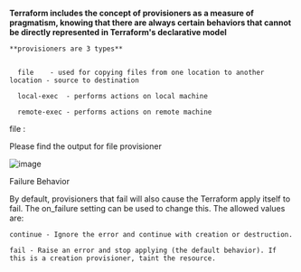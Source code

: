 **Terraform includes the concept of provisioners as a measure of pragmatism, knowing that there are always certain behaviors that cannot be directly represented in Terraform's declarative model**

` **provisioners are 3 types** `

```  

  file    - used for copying files from one location to another location - source to destination
  
  local-exec  - performs actions on local machine
  
  remote-exec - performs actions on remote machine 

```



file :

Please find the output for file provisioner

![image](https://github.com/user-attachments/assets/eba2632e-646b-4d5c-b109-84d07d5feb75)




Failure Behavior

By default, provisioners that fail will also cause the Terraform apply itself to fail. The on_failure setting can be used to change this. The allowed values are:

    continue - Ignore the error and continue with creation or destruction.

    fail - Raise an error and stop applying (the default behavior). If this is a creation provisioner, taint the resource.
